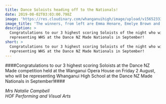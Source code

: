 ```yaml
---
title: Dance Soloists heading off to the Nationals!
date: 2019-08-02T03:03:00.798Z
image: 'https://res.cloudinary.com/whanganuihigh/image/upload/v1565233397/28.jpg'
image_title: 'The winners, from left are Emma Henare, Emelye Brown and Caitlin Currie'
description: >
  Congratulations to our 3 highest scoring Soloists of the night who will be
  representing WHS at the Dance NZ Made Nationals in September!
short: >
  Congratulations to our 3 highest scoring Soloists of the night who will be
  representing WHS at the Dance NZ Made Nationals in September!
---
```

####Congratulations to our 3 highest scoring Soloists at the Dance NZ Made competition held at the Wanganui Opera House on Friday 2 August, who will be representing Whanganui High School at the Dance NZ Made Nationals in September!####

_Mrs Natalie Campbell_  
_HOF Performing and Visual Arts_
